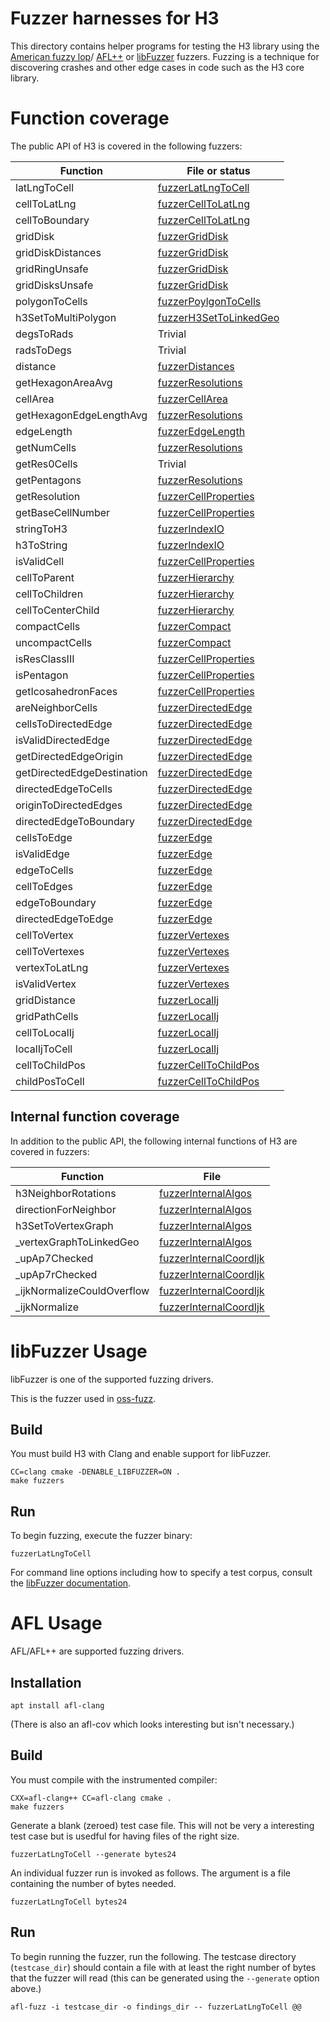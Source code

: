 # Fuzzer harnesses for H3

This directory contains helper programs for testing the H3 library using the
[American fuzzy lop](https://lcamtuf.coredump.cx/afl/)/
[AFL++](https://github.com/AFLplusplus/AFLplusplus) or
[libFuzzer](https://www.llvm.org/docs/LibFuzzer.html) fuzzers.
Fuzzing is a technique for discovering crashes and other edge cases in code
such as the H3 core library.

# Function coverage

The public API of H3 is covered in the following fuzzers:

| Function | File or status
| -------- | --------------
| latLngToCell | [fuzzerLatLngToCell](./fuzzerLatLngToCell.c)
| cellToLatLng |  [fuzzerCellToLatLng](./fuzzerCellToLatLng.c)
| cellToBoundary | [fuzzerCellToLatLng](./fuzzerCellToLatLng.c)
| gridDisk | [fuzzerGridDisk](./fuzzerGridDisk.c)
| gridDiskDistances | [fuzzerGridDisk](./fuzzerGridDisk.c)
| gridRingUnsafe | [fuzzerGridDisk](./fuzzerGridDisk.c)
| gridDisksUnsafe | [fuzzerGridDisk](./fuzzerGridDisk.c)
| polygonToCells | [fuzzerPoylgonToCells](./fuzzerPolygonToCells.c)
| h3SetToMultiPolygon | [fuzzerH3SetToLinkedGeo](./fuzzerH3SetToLinkedGeo.c)
| degsToRads | Trivial
| radsToDegs | Trivial
| distance | [fuzzerDistances](./fuzzerDistances.c)
| getHexagonAreaAvg | [fuzzerResolutions](./fuzzerResolutions.c)
| cellArea | [fuzzerCellArea](./fuzzerCellArea.c)
| getHexagonEdgeLengthAvg | [fuzzerResolutions](./fuzzerResolutions.c)
| edgeLength | [fuzzerEdgeLength](./fuzzerEdgeLength.c)
| getNumCells | [fuzzerResolutions](./fuzzerResolutions.c)
| getRes0Cells | Trivial
| getPentagons | [fuzzerResolutions](./fuzzerResolutions.c)
| getResolution | [fuzzerCellProperties](./fuzzerCellProperties.c)
| getBaseCellNumber | [fuzzerCellProperties](./fuzzerCellProperties.c)
| stringToH3 | [fuzzerIndexIO](./fuzzerIndexIO.c)
| h3ToString | [fuzzerIndexIO](./fuzzerIndexIO.c)
| isValidCell | [fuzzerCellProperties](./fuzzerCellProperties.c)
| cellToParent | [fuzzerHierarchy](./fuzzerHierarchy.c)
| cellToChildren | [fuzzerHierarchy](./fuzzerHierarchy.c)
| cellToCenterChild | [fuzzerHierarchy](./fuzzerHierarchy.c)
| compactCells | [fuzzerCompact](./fuzzerCompact.c)
| uncompactCells | [fuzzerCompact](./fuzzerCompact.c)
| isResClassIII | [fuzzerCellProperties](./fuzzerCellProperties.c)
| isPentagon | [fuzzerCellProperties](./fuzzerCellProperties.c)
| getIcosahedronFaces | [fuzzerCellProperties](./fuzzerCellProperties.c)
| areNeighborCells | [fuzzerDirectedEdge](./fuzzerDirectedEdge.c)
| cellsToDirectedEdge | [fuzzerDirectedEdge](./fuzzerDirectedEdge.c)
| isValidDirectedEdge | [fuzzerDirectedEdge](./fuzzerDirectedEdge.c)
| getDirectedEdgeOrigin | [fuzzerDirectedEdge](./fuzzerDirectedEdge.c)
| getDirectedEdgeDestination | [fuzzerDirectedEdge](./fuzzerDirectedEdge.c)
| directedEdgeToCells | [fuzzerDirectedEdge](./fuzzerDirectedEdge.c)
| originToDirectedEdges | [fuzzerDirectedEdge](./fuzzerDirectedEdge.c)
| directedEdgeToBoundary | [fuzzerDirectedEdge](./fuzzerDirectedEdge.c)
| cellsToEdge | [fuzzerEdge](./fuzzerEdge.c)
| isValidEdge | [fuzzerEdge](./fuzzerEdge.c)
| edgeToCells | [fuzzerEdge](./fuzzerEdge.c)
| cellToEdges | [fuzzerEdge](./fuzzerEdge.c)
| edgeToBoundary | [fuzzerEdge](./fuzzerEdge.c)
| directedEdgeToEdge | [fuzzerEdge](./fuzzerEdge.c)
| cellToVertex | [fuzzerVertexes](./fuzzerVertexes.c)
| cellToVertexes | [fuzzerVertexes](./fuzzerVertexes.c)
| vertexToLatLng | [fuzzerVertexes](./fuzzerVertexes.c)
| isValidVertex | [fuzzerVertexes](./fuzzerVertexes.c)
| gridDistance | [fuzzerLocalIj](./fuzzerLocalIj.c)
| gridPathCells | [fuzzerLocalIj](./fuzzerLocalIj.c)
| cellToLocalIj | [fuzzerLocalIj](./fuzzerLocalIj.c)
| localIjToCell | [fuzzerLocalIj](./fuzzerLocalIj.c)
| cellToChildPos| [fuzzerCellToChildPos](./fuzzerCellToChildPos.c)
| childPosToCell| [fuzzerCellToChildPos](./fuzzerCellToChildPos.c)

## Internal function coverage

In addition to the public API, the following internal functions of H3 are covered in fuzzers:

| Function | File
| -------- | ----
| h3NeighborRotations | [fuzzerInternalAlgos](./fuzzerInternalAlgos.c)
| directionForNeighbor | [fuzzerInternalAlgos](./fuzzerInternalAlgos.c)
| h3SetToVertexGraph | [fuzzerInternalAlgos](./fuzzerInternalAlgos.c)
| _vertexGraphToLinkedGeo | [fuzzerInternalAlgos](./fuzzerInternalAlgos.c)
| _upAp7Checked | [fuzzerInternalCoordIjk](./fuzzerInternalCoordIjk.c)
| _upAp7rChecked | [fuzzerInternalCoordIjk](./fuzzerInternalCoordIjk.c)
| _ijkNormalizeCouldOverflow | [fuzzerInternalCoordIjk](./fuzzerInternalCoordIjk.c)
| _ijkNormalize | [fuzzerInternalCoordIjk](./fuzzerInternalCoordIjk.c)

# libFuzzer Usage

libFuzzer is one of the supported fuzzing drivers.

This is the fuzzer used in [oss-fuzz](https://github.com/google/oss-fuzz/tree/master/projects/h3).

## Build

You must build H3 with Clang and enable support for libFuzzer.

```
CC=clang cmake -DENABLE_LIBFUZZER=ON .
make fuzzers
```

## Run

To begin fuzzing, execute the fuzzer binary:

```
fuzzerLatLngToCell
```

For command line options including how to specify a test corpus, consult the [libFuzzer documentation](https://www.llvm.org/docs/LibFuzzer.html#options).

# AFL Usage

AFL/AFL++ are supported fuzzing drivers.

## Installation

```
apt install afl-clang
```

(There is also an afl-cov which looks interesting but isn't necessary.)

## Build

You must compile with the instrumented compiler:

```
CXX=afl-clang++ CC=afl-clang cmake .
make fuzzers
```

Generate a blank (zeroed) test case file. This will not be very a interesting test case but is usedful
for having files of the right size.

```
fuzzerLatLngToCell --generate bytes24
```

An individual fuzzer run is invoked as follows. The argument is a file containing the number of bytes needed.

```
fuzzerLatLngToCell bytes24
```

## Run

To begin running the fuzzer, run the following. The testcase directory (`testcase_dir`) should contain a file
with at least the right number of bytes that the fuzzer will read (this can be generated using the `--generate`
option above.)

```
afl-fuzz -i testcase_dir -o findings_dir -- fuzzerLatLngToCell @@
```
